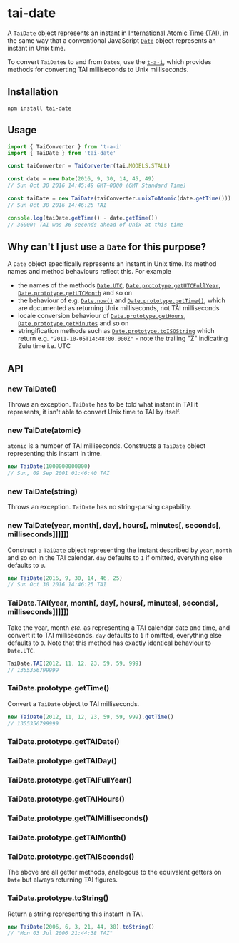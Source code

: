 # tai-date

A `TaiDate` object represents an instant in [International Atomic Time (TAI)](https://en.wikipedia.org/wiki/International_Atomic_Time), in the same way that a conventional JavaScript [`Date`](https://developer.mozilla.org/en/docs/Web/JavaScript/Reference/Global_Objects/Date) object represents an instant in Unix time.

To convert `TaiDate`s to and from `Date`s, use the [`t-a-i`](https://github.com/ferno/t-a-i), which provides methods for converting TAI milliseconds to Unix milliseconds.

## Installation

```
npm install tai-date
```

## Usage

```javascript
import { TaiConverter } from 't-a-i'
import { TaiDate } from 'tai-date'

const taiConverter = TaiConverter(tai.MODELS.STALL)

const date = new Date(2016, 9, 30, 14, 45, 49)
// Sun Oct 30 2016 14:45:49 GMT+0000 (GMT Standard Time)

const taiDate = new TaiDate(taiConverter.unixToAtomic(date.getTime()))
// Sun Oct 30 2016 14:46:25 TAI

console.log(taiDate.getTime() - date.getTime())
// 36000; TAI was 36 seconds ahead of Unix at this time
```

## Why can't I just use a `Date` for this purpose?

A `Date` object specifically represents an instant in Unix time. Its method names and method behaviours reflect this. For example

* the names of the methods [`Date.UTC`](https://developer.mozilla.org/en-US/docs/Web/JavaScript/Reference/Global_Objects/Date/UTC), [`Date.prototype.getUTCFullYear`](https://developer.mozilla.org/en-US/docs/Web/JavaScript/Reference/Global_Objects/Date/getUTCFullYear), [`Date.prototype.getUTCMonth`](https://developer.mozilla.org/en-US/docs/Web/JavaScript/Reference/Global_Objects/Date/getUTCMonth) and so on
* the behaviour of e.g. [`Date.now()`](https://developer.mozilla.org/en-US/docs/Web/JavaScript/Reference/Global_Objects/Date/now) and [`Date.prototype.getTime()`](https://developer.mozilla.org/en-US/docs/Web/JavaScript/Reference/Global_Objects/Date/getTime), which are documented as returning Unix milliseconds, not TAI milliseconds
* locale conversion behaviour of [`Date.prototype.getHours`](https://developer.mozilla.org/en-US/docs/Web/JavaScript/Reference/Global_Objects/Date/getHours), [`Date.prototype.getMinutes`](https://developer.mozilla.org/en-US/docs/Web/JavaScript/Reference/Global_Objects/Date/getMinutes) and so on
* stringification methods such as [`Date.prototype.toISOString`](https://developer.mozilla.org/en-US/docs/Web/JavaScript/Reference/Global_Objects/Date/toISOString) which return e.g. `"2011-10-05T14:48:00.000Z"` - note the trailing "Z" indicating Zulu time i.e. UTC

## API

### new TaiDate()
Throws an exception. `TaiDate` has to be told what instant in TAI it represents, it isn't able to convert Unix time to TAI by itself.

### new TaiDate(atomic)
`atomic` is a number of TAI milliseconds. Constructs a `TaiDate` object representing this instant in time.
```javascript
new TaiDate(1000000000000)
// Sun, 09 Sep 2001 01:46:40 TAI
```

### new TaiDate(string)
Throws an exception. `TaiDate` has no string-parsing capability.

### new TaiDate(year, month[, day[, hours[, minutes[, seconds[, milliseconds]]]]])
Construct a `TaiDate` object representing the instant described by `year`, `month` and so on in the TAI calendar. `day` defaults to `1` if omitted, everything else defaults to `0`.
```javascript
new TaiDate(2016, 9, 30, 14, 46, 25)
// Sun Oct 30 2016 14:46:25 TAI
```

### TaiDate.TAI(year, month[, day[, hours[, minutes[, seconds[, milliseconds]]]]])
Take the year, month *etc.* as representing a TAI calendar date and time, and convert it to TAI milliseconds. `day` defaults to `1` if omitted, everything else defaults to `0`. Note that this method has exactly identical behaviour to `Date.UTC`.
```javascript
TaiDate.TAI(2012, 11, 12, 23, 59, 59, 999)
// 1355356799999
```

### TaiDate.prototype.getTime()
Convert a `TaiDate` object to TAI milliseconds.
```javascript
new TaiDate(2012, 11, 12, 23, 59, 59, 999).getTime()
// 1355356799999
```

### TaiDate.prototype.getTAIDate()
### TaiDate.prototype.getTAIDay()
### TaiDate.prototype.getTAIFullYear()
### TaiDate.prototype.getTAIHours()
### TaiDate.prototype.getTAIMilliseconds()
### TaiDate.prototype.getTAIMonth()
### TaiDate.prototype.getTAISeconds()

The above are all getter methods, analogous to the equivalent getters on `Date` but always returning TAI figures.

### TaiDate.prototype.toString()
Return a string representing this instant in TAI.
```javascript
new TaiDate(2006, 6, 3, 21, 44, 38).toString()
// "Mon 03 Jul 2006 21:44:38 TAI"
```
